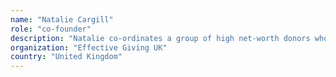 ```yaml
---
name: "Natalie Cargill"
role: "co-founder"
description: "Natalie co-ordinates a group of high net-worth donors who collectively give over $60m annually the world’s most effective causes, and has lectured on the principles of effective giving at the University of Cambridge and King's College London.She is also a barrister at Serjeants’ Inn Chambers, a tier-1 set known for cases of ethical importance, such as the ‘Charlie Gard’ litigation and the right to die appeal in the Supreme Court. Natalie is due to speak on The Morality of the Tribe at a philosophy event this summer featuring Stephen Pinker, Rebecca Goldstein, and Roger Penrose. She graduated with a first-class degree from the University of Oxford.  Talk link: <div></div>"
organization: "Effective Giving UK"
country: "United Kingdom"
---
```

